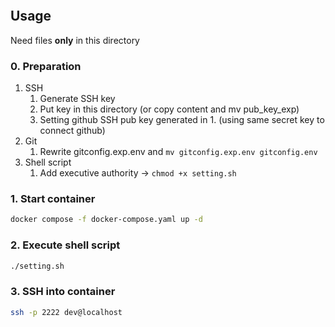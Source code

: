 ```bash

```

## Usage
Need files **only** in this directory

### 0. Preparation
1. SSH
    1. Generate SSH key
    2. Put key in this directory (or copy content and mv pub_key_exp)
    3. Setting github SSH pub key generated in 1. (using same secret key to connect github) 
2. Git
    1. Rewrite gitconfig.exp.env and `mv gitconfig.exp.env gitconfig.env`
3. Shell script
    1. Add executive authority -> `chmod +x setting.sh`

### 1. Start container
```bash
docker compose -f docker-compose.yaml up -d
```

### 2. Execute shell script
```bash
./setting.sh
```

### 3. SSH into container
```bash
ssh -p 2222 dev@localhost
```
